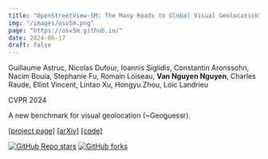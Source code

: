 ```yaml
---
title: "OpenStreetView-5M: The Many Roads to Global Visual Geolocation"
img: "/images/osv5m.png"
page: "https://osv5m.github.io/"
date: 2024-06-17
draft: false
---
```

Guillaume Astruc, Nicolas Dufour, Ioannis Siglidis, Constantin Aronssohn, Nacim Bouia, Stephanie Fu, Romain Loiseau, **Van Nguyen Nguyen**, Charles Raude, Elliot Vincent, Lintao Xu, Hongyu Zhou, Loic Landrieu

CVPR 2024  

A new benchmark for visual geolocation (~Geoguessr).

[[project page]](https://osv5m.github.io/)   [[arXiv]](https://arxiv.org/abs/2404.18873)   [[code]](https://github.com/gastruc/osv5m)

[![GitHub Repo stars](https://img.shields.io/github/stars/gastruc/osv5m?style=social)](https://github.com/gastruc/osv5m/stargazers)
[![GitHub forks](https://img.shields.io/github/forks/gastruc/osv5m?style=social)](https://github.com/gastruc/osv5m/network/members)

